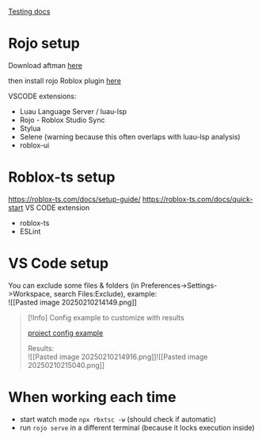 
[Testing docs](https://create.roblox.com/docs/en-us/studio/testing-modes)


# Rojo setup
Download aftman [here](https://github.com/LPGhatguy/aftman#installation)

then install rojo Roblox plugin [here](https://rojo.space/docs/v7/getting-started/installation/)

VSCODE extensions:
- Luau Language Server / luau-lsp
- Rojo - Roblox Studio Sync
- Stylua
- Selene (warning because this often overlaps with luau-lsp analysis)
- roblox-ui

# Roblox-ts setup
https://roblox-ts.com/docs/setup-guide/
https://roblox-ts.com/docs/quick-start
VS CODE extension
- roblox-ts
- ESLint


# VS Code setup

You can exclude some files & folders (in Preferences->Settings->Workspace, search Files:Exclude), example: <br>
![[Pasted image 20250210214149.png]]

> [!Info] Config example to customize with results
> 
> [project config example](https://gist.github.com/hzFishy/5232c990d7a287ebb7c5fb1912efddba)
> 
> Results:<br>
> ![[Pasted image 20250210214916.png]]![[Pasted image 20250210215040.png]]
# When working each time

- start watch mode `npx rbxtsc -w` (should check if automatic)
- run `rojo serve` in a different terminal (because it locks execution inside)
